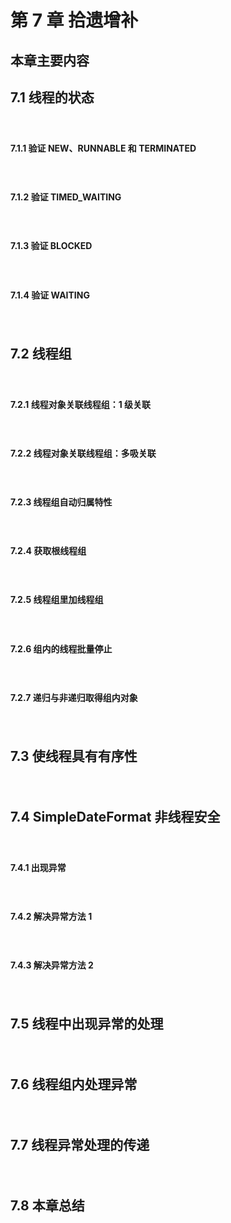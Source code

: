 # 第 7 章 拾遗增补

## 本章主要内容
	

## 7.1 线程的状态
　　

#### 7.1.1 验证 NEW、RUNNABLE 和 TERMINATED
　　

#### 7.1.2 验证 TIMED_WAITING
　　

#### 7.1.3 验证 BLOCKED
　　


#### 7.1.4 验证 WAITING
　　


## 7.2 线程组
　　

#### 7.2.1 线程对象关联线程组：1 级关联
　　

#### 7.2.2 线程对象关联线程组：多吸关联
　　

#### 7.2.3 线程组自动归属特性
　　

#### 7.2.4 获取根线程组
　　

#### 7.2.5 线程组里加线程组
　　

#### 7.2.6 组内的线程批量停止
　　

#### 7.2.7 递归与非递归取得组内对象
　　


## 7.3 使线程具有有序性
　　

## 7.4 SimpleDateFormat 非线程安全
　　

#### 7.4.1 出现异常
　　

#### 7.4.2 解决异常方法 1
　　

#### 7.4.3 解决异常方法 2
　　

## 7.5 线程中出现异常的处理
　　

## 7.6 线程组内处理异常
　　

## 7.7 线程异常处理的传递
　　

## 7.8 本章总结
　　


